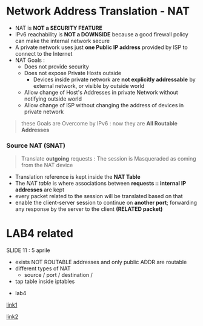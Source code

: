 # Network Address Translation - NAT

- NAT is **NOT a SECURITY FEATURE**
- IPv6 reachability is **NOT a DOWNSIDE** because a good firewall policy can make the internal network secure
- A private network uses just **one Public IP address** provided by ISP to connect to the Internet
- NAT Goals :
  - Does not provide security
  - Does not expose Private Hosts outside
    - Devices inside private network are **not explicitly addressable** by external network, or visible by outside world 
  - Allow change of Host's Addresses in private Network without notifying outside world
  - Allow change of ISP without changing the address of devices in private network
> these Goals are Overcome by IPv6 : now they are **All Routable Addresses**

### Source NAT (SNAT)

> Translate **outgoing** requests : The session is Masqueraded as coming from the NAT device 
- Translation reference is kept inside the **NAT Table**
- The *NAT table* is where associations between **requests :: internal IP addresses** are kept
- every packet related to the session will be translated based on that 
- enable the client-server session to continue on **another port**; forwarding any response by the server to the client **(RELATED packet)**

# LAB4 related
SLIDE 11 : 5 aprile


- exists NOT ROUTABLE addresses and only public ADDR are routable
- different types of NAT
  - source / port / destination / 
- tap table inside iptables 

+ lab4

> 


[link1](https://www.computernetworkingnotes.com/networking-tutorials/ipv6-neighbor-discovery-protocol-explained.html)

[link2](https://www.computernetworkingnotes.com/)